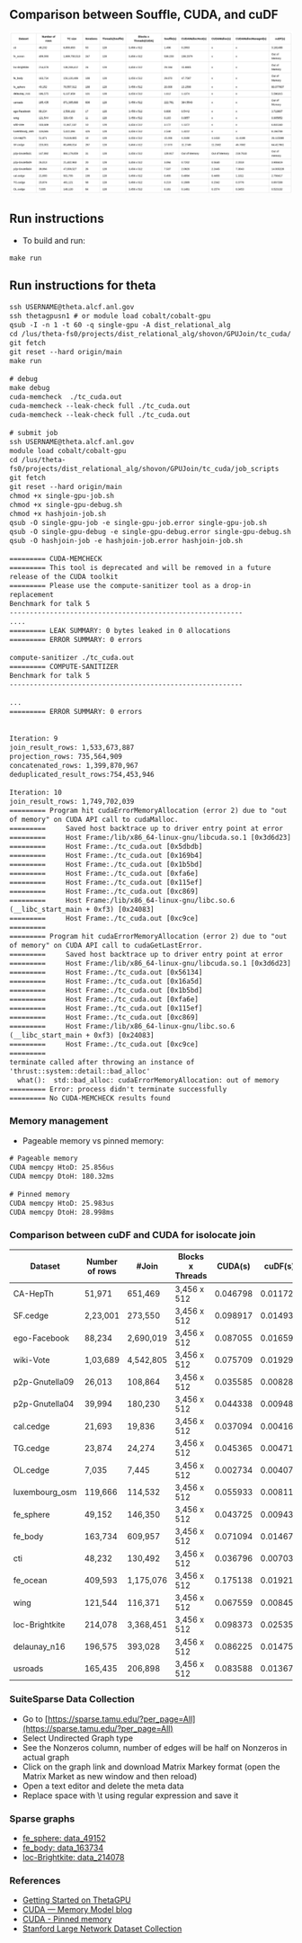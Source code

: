 ## Comparison between Souffle, CUDA, and cuDF

![alt comparison](screenshots/comparison.png)

## Run instructions
- To build and run:
```shell
make run
```

## Run instructions for theta
```shell
ssh USERNAME@theta.alcf.anl.gov
ssh thetagpusn1 # or module load cobalt/cobalt-gpu
qsub -I -n 1 -t 60 -q single-gpu -A dist_relational_alg
cd /lus/theta-fs0/projects/dist_relational_alg/shovon/GPUJoin/tc_cuda/
git fetch
git reset --hard origin/main
make run

# debug
make debug
cuda-memcheck  ./tc_cuda.out
cuda-memcheck --leak-check full ./tc_cuda.out
cuda-memcheck --leak-check full ./tc_cuda.out     

# submit job
ssh USERNAME@theta.alcf.anl.gov
module load cobalt/cobalt-gpu
cd /lus/theta-fs0/projects/dist_relational_alg/shovon/GPUJoin/tc_cuda/job_scripts
git fetch
git reset --hard origin/main
chmod +x single-gpu-job.sh
chmod +x single-gpu-debug.sh
chmod +x hashjoin-job.sh
qsub -O single-gpu-job -e single-gpu-job.error single-gpu-job.sh
qsub -O single-gpu-debug -e single-gpu-debug.error single-gpu-debug.sh
qsub -O hashjoin-job -e hashjoin-job.error hashjoin-job.sh

========= CUDA-MEMCHECK
========= This tool is deprecated and will be removed in a future release of the CUDA toolkit
========= Please use the compute-sanitizer tool as a drop-in replacement
Benchmark for talk 5
----------------------------------------------------------
....
========= LEAK SUMMARY: 0 bytes leaked in 0 allocations
========= ERROR SUMMARY: 0 errors

compute-sanitizer ./tc_cuda.out
========= COMPUTE-SANITIZER
Benchmark for talk 5
----------------------------------------------------------

...
========= ERROR SUMMARY: 0 errors


Iteration: 9
join_result_rows: 1,533,673,887
projection_rows: 735,564,909
concatenated_rows: 1,399,870,967
deduplicated_result_rows:754,453,946

Iteration: 10
join_result_rows: 1,749,702,039
========= Program hit cudaErrorMemoryAllocation (error 2) due to "out of memory" on CUDA API call to cudaMalloc.
=========     Saved host backtrace up to driver entry point at error
=========     Host Frame:/lib/x86_64-linux-gnu/libcuda.so.1 [0x3d6d23]
=========     Host Frame:./tc_cuda.out [0x5dbdb]
=========     Host Frame:./tc_cuda.out [0x169b4]
=========     Host Frame:./tc_cuda.out [0x1b5bd]
=========     Host Frame:./tc_cuda.out [0xfa6e]
=========     Host Frame:./tc_cuda.out [0x115ef]
=========     Host Frame:./tc_cuda.out [0xc869]
=========     Host Frame:/lib/x86_64-linux-gnu/libc.so.6 (__libc_start_main + 0xf3) [0x24083]
=========     Host Frame:./tc_cuda.out [0xc9ce]
=========
========= Program hit cudaErrorMemoryAllocation (error 2) due to "out of memory" on CUDA API call to cudaGetLastError.
=========     Saved host backtrace up to driver entry point at error
=========     Host Frame:/lib/x86_64-linux-gnu/libcuda.so.1 [0x3d6d23]
=========     Host Frame:./tc_cuda.out [0x56134]
=========     Host Frame:./tc_cuda.out [0x16a5d]
=========     Host Frame:./tc_cuda.out [0x1b5bd]
=========     Host Frame:./tc_cuda.out [0xfa6e]
=========     Host Frame:./tc_cuda.out [0x115ef]
=========     Host Frame:./tc_cuda.out [0xc869]
=========     Host Frame:/lib/x86_64-linux-gnu/libc.so.6 (__libc_start_main + 0xf3) [0x24083]
=========     Host Frame:./tc_cuda.out [0xc9ce]
=========
terminate called after throwing an instance of 'thrust::system::detail::bad_alloc'
  what():  std::bad_alloc: cudaErrorMemoryAllocation: out of memory
========= Error: process didn't terminate successfully
========= No CUDA-MEMCHECK results found

```
### Memory management
- Pageable memory vs pinned memory:
```shell
# Pageable memory
CUDA memcpy HtoD: 25.856us
CUDA memcpy DtoH: 180.32ms

# Pinned memory
CUDA memcpy HtoD: 25.983us
CUDA memcpy DtoH: 28.998ms
```

### Comparison between cuDF and CUDA for isolocate join

| Dataset | Number of rows | #Join    | Blocks x Threads | CUDA(s) | cuDF(s)   | 
| --- |----------------|----------| --- | --- |-----------|
| CA-HepTh | 51,971         | 651,469 | 3,456 x 512 | 0.046798 | 0.011729  |
| SF.cedge | 2,23,001       | 273,550 | 3,456 x 512 | 0.098917 | 0.014935  |
| ego-Facebook | 88,234         | 2,690,019 | 3,456 x 512 | 0.087055 | 0.016591  |
| wiki-Vote | 1,03,689       | 4,542,805 | 3,456 x 512 | 0.075709 | 0.019290  |
| p2p-Gnutella09 | 26,013 | 108,864 | 3,456 x 512 | 0.035585 | 0.008280  |
| p2p-Gnutella04 | 39,994 | 180,230 | 3,456 x 512 | 0.044338 | 0.009489  |
| cal.cedge | 21,693 | 19,836 | 3,456 x 512 | 0.037094 |  0.004164 |
| TG.cedge | 23,874 | 24,274 | 3,456 x 512 | 0.045365 | 0.004714 |
| OL.cedge | 7,035 | 7,445 | 3,456 x 512 | 0.002734 | 0.004074 |
| luxembourg_osm | 119,666 | 114,532 | 3,456 x 512 | 0.055933 | 0.008111 |
| fe_sphere | 49,152 | 146,350 | 3,456 x 512 | 0.043725 | 0.009437 |
| fe_body | 163,734 | 609,957 | 3,456 x 512 | 0.071094 | 0.014670 |
| cti | 48,232 | 130,492 | 3,456 x 512 | 0.036796 | 0.007038 |
| fe_ocean | 409,593 | 1,175,076 | 3,456 x 512 | 0.175138 | 0.019214 |
| wing | 121,544 | 116,371 | 3,456 x 512 | 0.067559 | 0.008459 |
| loc-Brightkite | 214,078 | 3,368,451 | 3,456 x 512 | 0.098373 | 0.025354 |
| delaunay_n16 | 196,575 | 393,028 | 3,456 x 512 | 0.086225 | 0.014754 |
| usroads | 165,435 | 206,898 | 3,456 x 512 | 0.083588 | 0.013676 |


### SuiteSparse Data Collection
- Go to [https://sparse.tamu.edu/?per_page=All](https://sparse.tamu.edu/?per_page=All)
- Select Undirected Graph type
- See the Nonzeros column, number of edges will be half on Nonzeros in actual graph
- Click on the graph link and download Matrix Markey format (open the Matrix Market as new window and then reload)
- Open a text editor and delete the meta data
- Replace space with \t using regular expression and save it

### Sparse graphs
- [fe_sphere: data_49152](https://sparse.tamu.edu/DIMACS10/fe_sphere)
- [fe_body: data_163734](https://sparse.tamu.edu/DIMACS10/fe_body)
- [loc-Brightkite: data_214078](https://sparse.tamu.edu/SNAP/loc-Brightkite)

### References
- [Getting Started on ThetaGPU](https://docs.alcf.anl.gov/theta-gpu/getting-started/)
- [CUDA — Memory Model blog](https://medium.com/analytics-vidhya/cuda-memory-model-823f02cef0bf)
- [CUDA - Pinned memory](https://developer.nvidia.com/blog/how-optimize-data-transfers-cuda-cc/)
- [Stanford Large Network Dataset Collection](https://snap.stanford.edu/data/index.html)